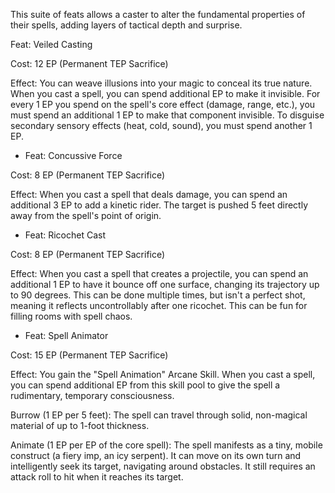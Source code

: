 This suite of feats allows a caster to alter the fundamental properties of their spells, adding layers of tactical depth and surprise.

Feat: Veiled Casting

Cost: 12 EP (Permanent TEP Sacrifice)

Effect: You can weave illusions into your magic to conceal its true nature. When you cast a spell, you can spend additional EP to make it invisible. For every 1 EP you spend on the spell's core effect (damage, range, etc.), you must spend an additional 1 EP to make that component invisible. To disguise secondary sensory effects (heat, cold, sound), you must spend another 1 EP.

- Feat: Concussive Force

Cost: 8 EP (Permanent TEP Sacrifice)

Effect: When you cast a spell that deals damage, you can spend an additional 3 EP to add a kinetic rider. The target is pushed 5 feet directly away from the spell's point of origin.

- Feat: Ricochet Cast

Cost: 8 EP (Permanent TEP Sacrifice)

Effect: When you cast a spell that creates a projectile, you can spend an additional 1 EP to have it bounce off one surface, changing its trajectory up to 90 degrees. This can be done multiple times, but isn't a perfect shot, meaning it reflects uncontrollably after one ricochet. This can be fun for filling rooms with spell chaos.

- Feat: Spell Animator

Cost: 15 EP (Permanent TEP Sacrifice)

Effect: You gain the "Spell Animation" Arcane Skill. When you cast a spell, you can spend additional EP from this skill pool to give the spell a rudimentary, temporary consciousness.

Burrow (1 EP per 5 feet): The spell can travel through solid, non-magical material of up to 1-foot thickness.

Animate (1 EP per EP of the core spell): The spell manifests as a tiny, mobile construct (a fiery imp, an icy serpent). It can move on its own turn and intelligently seek its target, navigating around obstacles. It still requires an attack roll to hit when it reaches its target.